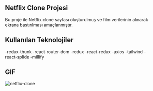 ## Netflix Clone Projesi

Bu proje ile Netflix clone sayfası oluşturulmuş ve film verilerinin alınarak ekrana bastırılması amaçlanmıştır.

## Kullanılan Teknolojiler

-redux-thunk
-react-router-dom
-redux
-react-redux
-axios
-tailwind
-react-splide
-millify

## GIF

![netflix-clone]()
